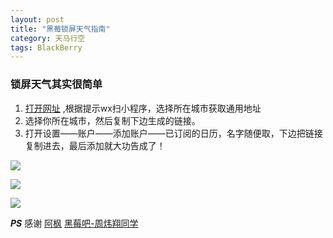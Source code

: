 ```yaml
---
layout: post
title: "黑莓锁屏天气指南"
category: 天马行空
tags: BlackBerry
---
```



### 锁屏天气其实很简单
1. [打开网址](https://w.mdeve.com/) ,根据提示wx扫小程序，选择所在城市获取通用地址
2. 选择你所在城市，然后复制下边生成的链接。
3. 打开设置——账户——添加账户——已订阅的日历，名字随便取，下边把链接复制进去，最后添加就大功告成了！

![]({{site.url}}/pics/blackberry/1.png)

![]({{site.url}}/pics/blackberry/2.png)

![]({{site.url}}/pics/blackberry/3.png)


***PS***
感谢 [阿枫](https://mdeve.com/) [黑莓吧-周炜翔同学](https://tieba.baidu.com/p/6826108839)